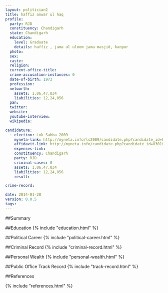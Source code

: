 ```yaml
---
layout: politician2
title: haffiz anwar ul haq
profile: 
  party: RJD
  constituency: Chandigarh
  state: Chandigarh
  education: 
    level: Graduate
    details: haffiz , jama ul uloom jama masjid, kanpur
  photo: 
  sex: 
  caste: 
  religion: 
  current-office-title: 
  crime-accusation-instances: 0
  date-of-birth: 1973
  profession: 
  networth: 
    assets: 1,06,47,034
    liabilities: 12,24,056
  pan: 
  twitter: 
  website: 
  youtube-interview: 
  wikipedia: 

candidature: 
  - election: Lok Sabha 2009
    myneta-link: http://myneta.info/ls2009/candidate.php?candidate_id=8301
    affidavit-link: http://myneta.info/candidate.php?candidate_id=8301&scan=original
    expenses-link: 
    constituency: Chandigarh 
    party: RJD
    criminal-cases: 0
    assets: 1,06,47,034
    liabilities: 12,24,056
    result:  

crime-record: 

date: 2014-01-28
version: 0.0.5
tags: 
---
```

##Summary


##Education
{% include "education.html" %}


##Political Career
{% include "political-career.html" %}


##Criminal Record
{% include "criminal-record.html" %}


##Personal Wealth
{% include "personal-wealth.html" %}


##Public Office Track Record
{% include "track-record.html" %}


##References


{% include "references.html" %}